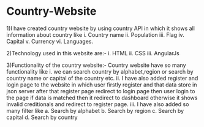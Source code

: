 # Country-Website
1)I have created country website by using country API in which it shows all information about country like
  i. Country name
 ii. Population
iii. Flag
 iv. Capital
  v. Currency
 vi. Languages.

2)Technology used in this website are:-
  i. HTML
 ii. CSS
iii. AngularJs

3)Functionality of the country website:-
Country website have so many functionality like
 i. we can search country by alphabet,region or search by country name or capital of the country etc.
ii. I have also added register and login page to the website in which user firstly register and that data store in json server after that register page redirect to 
    login page then user login to the page if data is matched then it redirect to dashboard otherwise it shows invalid creditionals and redirect to register page.
iii. I have also added so many filter like
    a. Search by alphabet
    b. Search by region
    c. Search by capital
    d. Search by country

